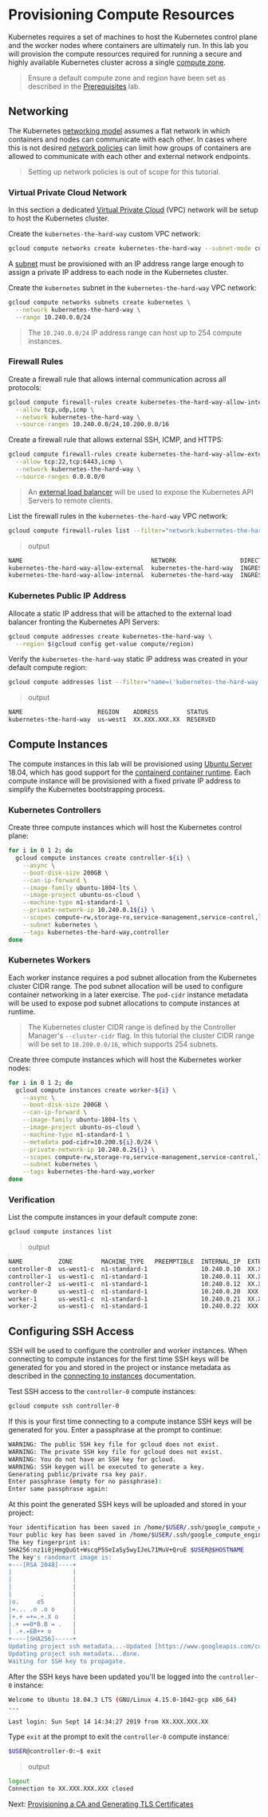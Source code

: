 # Provisioning Compute Resources

Kubernetes requires a set of machines to host the Kubernetes control plane and the worker nodes where containers are ultimately run. In this lab you will provision the compute resources required for running a secure and highly available Kubernetes cluster across a single [compute zone](https://cloud.google.com/compute/docs/regions-zones/regions-zones).

> Ensure a default compute zone and region have been set as described in the [Prerequisites](01-prerequisites.md#set-a-default-compute-region-and-zone) lab.

## Networking

The Kubernetes [networking model](https://kubernetes.io/docs/concepts/cluster-administration/networking/#kubernetes-model) assumes a flat network in which containers and nodes can communicate with each other. In cases where this is not desired [network policies](https://kubernetes.io/docs/concepts/services-networking/network-policies/) can limit how groups of containers are allowed to communicate with each other and external network endpoints.

> Setting up network policies is out of scope for this tutorial.

### Virtual Private Cloud Network

In this section a dedicated [Virtual Private Cloud](https://cloud.google.com/compute/docs/networks-and-firewalls#networks) (VPC) network will be setup to host the Kubernetes cluster.

Create the `kubernetes-the-hard-way` custom VPC network:

```bash
gcloud compute networks create kubernetes-the-hard-way --subnet-mode custom
```

A [subnet](https://cloud.google.com/compute/docs/vpc/#vpc_networks_and_subnets) must be provisioned with an IP address range large enough to assign a private IP address to each node in the Kubernetes cluster.

Create the `kubernetes` subnet in the `kubernetes-the-hard-way` VPC network:

```bash
gcloud compute networks subnets create kubernetes \
  --network kubernetes-the-hard-way \
  --range 10.240.0.0/24
```

> The `10.240.0.0/24` IP address range can host up to 254 compute instances.

### Firewall Rules

Create a firewall rule that allows internal communication across all protocols:

```bash
gcloud compute firewall-rules create kubernetes-the-hard-way-allow-internal \
  --allow tcp,udp,icmp \
  --network kubernetes-the-hard-way \
  --source-ranges 10.240.0.0/24,10.200.0.0/16
```

Create a firewall rule that allows external SSH, ICMP, and HTTPS:

```bash
gcloud compute firewall-rules create kubernetes-the-hard-way-allow-external \
  --allow tcp:22,tcp:6443,icmp \
  --network kubernetes-the-hard-way \
  --source-ranges 0.0.0.0/0
```

> An [external load balancer](https://cloud.google.com/compute/docs/load-balancing/network/) will be used to expose the Kubernetes API Servers to remote clients.

List the firewall rules in the `kubernetes-the-hard-way` VPC network:

```bash
gcloud compute firewall-rules list --filter="network:kubernetes-the-hard-way"
```

> output

```bash
NAME                                    NETWORK                  DIRECTION  PRIORITY  ALLOW                 DENY
kubernetes-the-hard-way-allow-external  kubernetes-the-hard-way  INGRESS    1000      tcp:22,tcp:6443,icmp
kubernetes-the-hard-way-allow-internal  kubernetes-the-hard-way  INGRESS    1000      tcp,udp,icmp
```

### Kubernetes Public IP Address

Allocate a static IP address that will be attached to the external load balancer fronting the Kubernetes API Servers:

```bash
gcloud compute addresses create kubernetes-the-hard-way \
  --region $(gcloud config get-value compute/region)
```

Verify the `kubernetes-the-hard-way` static IP address was created in your default compute region:

```bash
gcloud compute addresses list --filter="name=('kubernetes-the-hard-way')"
```

> output

```bash
NAME                     REGION    ADDRESS        STATUS
kubernetes-the-hard-way  us-west1  XX.XXX.XXX.XX  RESERVED
```

## Compute Instances

The compute instances in this lab will be provisioned using [Ubuntu Server](https://www.ubuntu.com/server) 18.04, which has good support for the [containerd container runtime](https://github.com/containerd/containerd). Each compute instance will be provisioned with a fixed private IP address to simplify the Kubernetes bootstrapping process.

### Kubernetes Controllers

Create three compute instances which will host the Kubernetes control plane:

```bash
for i in 0 1 2; do
  gcloud compute instances create controller-${i} \
    --async \
    --boot-disk-size 200GB \
    --can-ip-forward \
    --image-family ubuntu-1804-lts \
    --image-project ubuntu-os-cloud \
    --machine-type n1-standard-1 \
    --private-network-ip 10.240.0.1${i} \
    --scopes compute-rw,storage-ro,service-management,service-control,logging-write,monitoring \
    --subnet kubernetes \
    --tags kubernetes-the-hard-way,controller
done
```

### Kubernetes Workers

Each worker instance requires a pod subnet allocation from the Kubernetes cluster CIDR range. The pod subnet allocation will be used to configure container networking in a later exercise. The `pod-cidr` instance metadata will be used to expose pod subnet allocations to compute instances at runtime.

> The Kubernetes cluster CIDR range is defined by the Controller Manager's `--cluster-cidr` flag. In this tutorial the cluster CIDR range will be set to `10.200.0.0/16`, which supports 254 subnets.

Create three compute instances which will host the Kubernetes worker nodes:

```bash
for i in 0 1 2; do
  gcloud compute instances create worker-${i} \
    --async \
    --boot-disk-size 200GB \
    --can-ip-forward \
    --image-family ubuntu-1804-lts \
    --image-project ubuntu-os-cloud \
    --machine-type n1-standard-1 \
    --metadata pod-cidr=10.200.${i}.0/24 \
    --private-network-ip 10.240.0.2${i} \
    --scopes compute-rw,storage-ro,service-management,service-control,logging-write,monitoring \
    --subnet kubernetes \
    --tags kubernetes-the-hard-way,worker
done
```

### Verification

List the compute instances in your default compute zone:

```bash
gcloud compute instances list
```

> output

```bash
NAME          ZONE        MACHINE_TYPE   PREEMPTIBLE  INTERNAL_IP  EXTERNAL_IP     STATUS
controller-0  us-west1-c  n1-standard-1               10.240.0.10  XX.XXX.XXX.XXX  RUNNING
controller-1  us-west1-c  n1-standard-1               10.240.0.11  XX.XXX.X.XX     RUNNING
controller-2  us-west1-c  n1-standard-1               10.240.0.12  XX.XXX.XXX.XX   RUNNING
worker-0      us-west1-c  n1-standard-1               10.240.0.20  XXX.XXX.XXX.XX  RUNNING
worker-1      us-west1-c  n1-standard-1               10.240.0.21  XX.XXX.XX.XXX   RUNNING
worker-2      us-west1-c  n1-standard-1               10.240.0.22  XXX.XXX.XX.XX   RUNNING
```

## Configuring SSH Access

SSH will be used to configure the controller and worker instances. When connecting to compute instances for the first time SSH keys will be generated for you and stored in the project or instance metadata as described in the [connecting to instances](https://cloud.google.com/compute/docs/instances/connecting-to-instance) documentation.

Test SSH access to the `controller-0` compute instances:

```bash
gcloud compute ssh controller-0
```

If this is your first time connecting to a compute instance SSH keys will be generated for you. Enter a passphrase at the prompt to continue:

```bash
WARNING: The public SSH key file for gcloud does not exist.
WARNING: The private SSH key file for gcloud does not exist.
WARNING: You do not have an SSH key for gcloud.
WARNING: SSH keygen will be executed to generate a key.
Generating public/private rsa key pair.
Enter passphrase (empty for no passphrase):
Enter same passphrase again:
```

At this point the generated SSH keys will be uploaded and stored in your project:

```bash
Your identification has been saved in /home/$USER/.ssh/google_compute_engine.
Your public key has been saved in /home/$USER/.ssh/google_compute_engine.pub.
The key fingerprint is:
SHA256:nz1i8jHmgQuGt+WscqP5SeIaSy5wyIJeL71MuV+QruE $USER@$HOSTNAME
The key's randomart image is:
+---[RSA 2048]----+
|                 |
|                 |
|                 |
|        .        |
|o.     oS        |
|=... .o .o o     |
|+.+ =+=.+.X o    |
|.+ ==O*B.B = .   |
| .+.=EB++ o      |
+----[SHA256]-----+
Updating project ssh metadata...-Updated [https://www.googleapis.com/compute/v1/projects/$PROJECT_ID].
Updating project ssh metadata...done.
Waiting for SSH key to propagate.
```

After the SSH keys have been updated you'll be logged into the `controller-0` instance:

```bash
Welcome to Ubuntu 18.04.3 LTS (GNU/Linux 4.15.0-1042-gcp x86_64)
...

Last login: Sun Sept 14 14:34:27 2019 from XX.XXX.XXX.XX
```

Type `exit` at the prompt to exit the `controller-0` compute instance:

```bash
$USER@controller-0:~$ exit
```

> output

```bash
logout
Connection to XX.XXX.XXX.XXX closed
```

Next: [Provisioning a CA and Generating TLS Certificates](04-certificate-authority.md)

